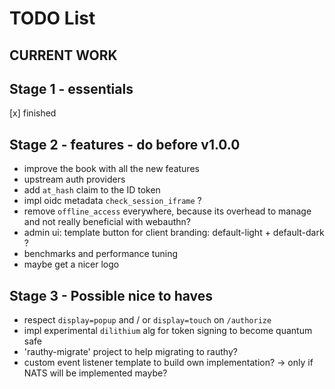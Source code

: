 # TODO List

## CURRENT WORK

## Stage 1 - essentials

[x] finished

## Stage 2 - features - do before v1.0.0

- improve the book with all the new features
- upstream auth providers
- add `at_hash` claim to the ID token
- impl oidc metadata `check_session_iframe` ?
- remove `offline_access` everywhere, because its overhead to manage and not really beneficial with webauthn?
- admin ui: template button for client branding: default-light + default-dark ?
- benchmarks and performance tuning
- maybe get a nicer logo

## Stage 3 - Possible nice to haves

- respect `display=popup` and / or `display=touch` on `/authorize`
- impl experimental `dilithium` alg for token signing to become quantum safe 
- 'rauthy-migrate' project to help migrating to rauthy?
- custom event listener template to build own implementation? -> only if NATS will be implemented maybe?
